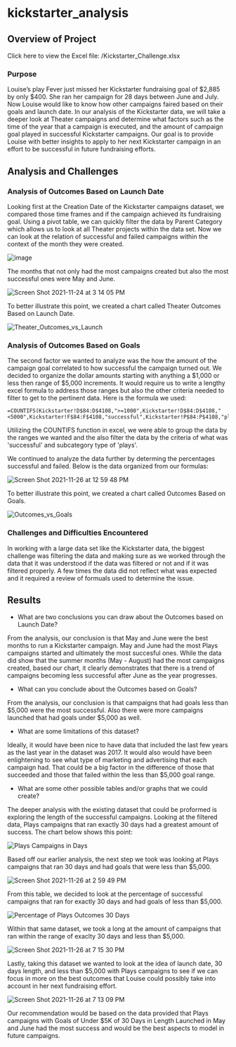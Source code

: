 # kickstarter_analysis

## Overview of Project

Click here to view the Excel file: /Kickstarter_Challenge.xlsx

### Purpose
Louise’s play Fever just missed her Kickstarter fundraising goal of $2,885 by only $400. She ran her campaign for 28 days between June and July. Now Louise would like to know how other campaigns faired based on their goals and launch date. In our analysis of the Kickstarter data, we will take a deeper look at Theater campaigns and determine what factors such as the time of the year that a campaign is executed, and the amount of campaign goal played in successful Kickstarter campaigns. Our goal is to provide Louise with better insights to apply to her next Kickstarter campaign in an effort to be successful in future fundraising efforts.

## Analysis and Challenges

### Analysis of Outcomes Based on Launch Date

Looking first at the Creation Date of the Kickstarter campaigns dataset, we compared those time frames and if the campaign achieved its fundraising goal. Using a pivot table, we can quickly filter the data by Parent Category which allows us to look at all Theater projects within the data set. Now we can look at the relation of successful and failed campaigns within the context of the month they were created.

![image](https://user-images.githubusercontent.com/93485455/143312331-92623ddf-5d1c-4fe7-9f72-3cc18b0921ea.png)

The months that not only had the most campaigns created but also the most successful ones were May and June.

![Screen Shot 2021-11-24 at 3 14 05 PM](https://user-images.githubusercontent.com/93485455/143663705-bb8b7e41-ea5a-4f48-80a8-ecf6887f972b.png)

To better illustrate this point, we created a chart called Theater Outcomes Based on Launch Date.

![Theater_Outcomes_vs_Launch](https://user-images.githubusercontent.com/93485455/143663724-37d325a2-33e0-4cc1-9fd8-91a7e1d5b574.png)

### Analysis of Outcomes Based on Goals

The second factor we wanted to analyze was the how the amount of the campaign goal correlated to how successful the campaign turned out. We decided to organize the dollar amounts starting with anything a $1,000 or less then range of $5,000 increments. It would require us to write a lengthy excel formula to address those ranges but also the other criteria needed to filter to get to the pertinent data. Here is the formula we used:

```
=COUNTIFS(Kickstarter!D$84:D$4108,">=1000",Kickstarter!D$84:D$4108,"<5000",Kickstarter!F$84:F$4108,"successful",Kickstarter!P$84:P$4108,"plays")
```
Utilizing the COUNTIFS function in excel, we were able to group the data by the ranges we wanted and the also filter the data by the criteria of what was 'successful' and subcategory type of 'plays'.

We continued to analyze the data further by determing the percentages successful and failed. Below is the data organized from our formulas:

![Screen Shot 2021-11-26 at 12 59 48 PM](https://user-images.githubusercontent.com/93485455/143621824-491113d5-0e4b-4482-bbef-b111a4c60c1d.png)

To better illustrate this point, we created a chart called Outcomes Based on Goals.

![Outcomes_vs_Goals](https://user-images.githubusercontent.com/93485455/143622437-e1c8f597-bc4b-4b1d-8ef7-5c57713dfaea.png)


### Challenges and Difficulties Encountered

In working with a large data set like the Kickstarter data, the biggest challenge was filtering the data and making sure as we worked through the data that it was understood if the data was filtered or not and if it was filtered properly. A few times the data did not reflect what was expected and it required a review of formuals used to determine the issue.

## Results

- What are two conclusions you can draw about the Outcomes based on Launch Date?

From the analysis, our conclusion is that May and June were the best months to run a Kickstarter campaign. May and June had the most Plays campaigns started and ultimately the most succesful ones. While the data did show that the summer months (May - August) had the most campaigns created, based our chart, it clearly demonstrates that there is a trend of campaigns becoming less successful after June as the year progresses.

- What can you conclude about the Outcomes based on Goals?

From the analysis, our conclusion is that campaigns that had goals less than $5,000 were the most successful. Also there were more campaigns launched that had goals under $5,000 as well. 

- What are some limitations of this dataset?

Ideally, it would have been nice to have data that included the last few years as the last year in the dataset was 2017. It would also would have been enlightening to see what type of marketing and advertising that each campaign had. That could be a big factor in the difference of those that succeeded and those that failed within the less than $5,000 goal range.

- What are some other possible tables and/or graphs that we could create?

The deeper analysis with the existing dataset that could be proformed is exploring the length of the successful campaigns. Looking at the filtered data, Plays campaigns that ran exactly 30 days had a greatest amount of success. The chart below shows this point:

![Plays Campaigns in Days](https://user-images.githubusercontent.com/93485455/143642224-86363d52-a374-4546-bc18-bf6422086690.png)

Based off our earlier analysis, the next step we took was looking at Plays campaigns that ran 30 days and had goals that were less than $5,000.

![Screen Shot 2021-11-26 at 2 59 49 PM](https://user-images.githubusercontent.com/93485455/143644258-36ebf19a-9c4a-4d8f-bc18-8e398b066b8c.png)

From this table, we decided to look at the percentage of successful campaigns that ran for exactly 30 days and had goals of less than $5,000.

![Percentage of Plays Outcomes 30 Days](https://user-images.githubusercontent.com/93485455/143646534-71b82723-cb94-49ad-bf8f-98b14398acd6.png)

Within that same dataset, we took a long at the amount of campaigns that ran within the range of exaclty 30 days and less than $5,000.

![Screen Shot 2021-11-26 at 7 15 30 PM](https://user-images.githubusercontent.com/93485455/143663743-948894c1-b9a6-41b1-ab67-91f88c7bf425.png)

Lastly, taking this dataset we wanted to look at the idea of launch date, 30 days length, and less than $5,000 with Plays campaigns to see if we can focus in more on the best outcomes that Louise could possibly take into account in her next fundraising effort.

![Screen Shot 2021-11-26 at 7 13 09 PM](https://user-images.githubusercontent.com/93485455/143663739-2f0fd5cc-5442-4748-a97a-6755f3f006d8.png)

Our recommendation would be based on the data provided that Plays campaigns with Goals of Under $5K of 30 Days in Length Launched in May and June had the most success and would be the best aspects to model in future campaigns.
